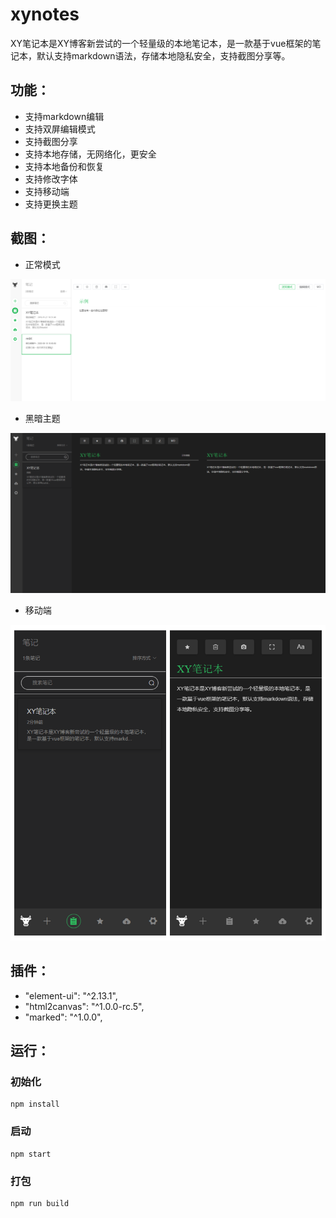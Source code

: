 # xynotes

XY笔记本是XY博客新尝试的一个轻量级的本地笔记本，是一款基于vue框架的笔记本，默认支持markdown语法，存储本地隐私安全，支持截图分享等。

## 功能：

- 支持markdown编辑
- 支持双屏编辑模式
- 支持截图分享
- 支持本地存储，无网络化，更安全
- 支持本地备份和恢复
- 支持修改字体
- 支持移动端
- 支持更换主题

## 截图：

- 正常模式

![screenshot](./doc/screenshot.png)

- 黑暗主题

![](./doc/dark-theme.png)

- 移动端

![](./doc/xynotes-mobie.png)


## 插件：

- "element-ui": "^2.13.1",
- "html2canvas": "^1.0.0-rc.5",
- "marked": "^1.0.0",

## 运行：

### 初始化
```
npm install
```
### 启动
```
npm start
```
### 打包
```
npm run build
```
